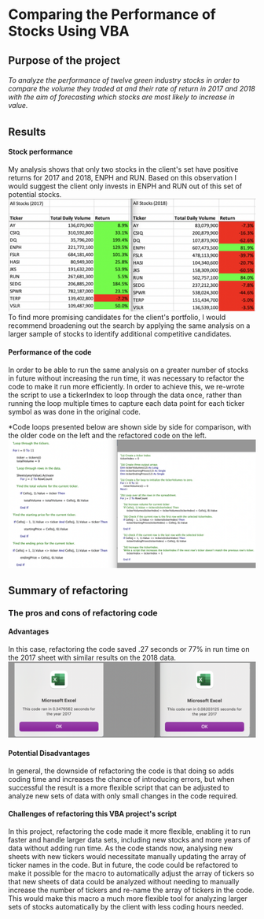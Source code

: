 # Comparing the Performance of Stocks Using VBA
## Purpose of the project
###### To analyze the performance of twelve green industry stocks in order to compare the volume they traded at and their rate of return in 2017 and 2018 with the aim of forecasting which stocks are most likely to increase in value.
## Results
#### Stock performance

My analysis shows that only two stocks in the client's set have positive returns for 2017 and 2018, ENPH and RUN. Based on this observation I would suggest the client only invests in ENPH and RUN out of this set of potential stocks. ![Green Stocks 2017-2018 Performance](Images/2017-2018Performance.png)
 To find more promising candidates for the client's portfolio, I would recommend broadening out the search by applying the same analysis on a larger sample of stocks to identify additional competitive candidates.

#### Performance of the code
 In order to be able to run the same analysis on a greater number of stocks in future without increasing the run time, it was necessary to refactor the code to make it run more efficiently. In order to achieve this, we re-wrote the script to use a tickerIndex to loop through the data once, rather than running the loop multiple times to capture each data point for each ticker symbol as was done in the original code. 
 
 *Code loops presented below are shown side by side for comparison, with the older code on the left and the refactored code on the left.![Comparing Original and Refactored Code Loops](Images/CodeComparison.png) 

## Summary of refactoring
### The pros and cons of refactoring code
#### Advantages
In this case, refactoring the code saved .27 seconds or 77% in run time on the 2017 sheet with similar results on the 2018 data. ![Original vs Refactored 2017 Run Times](Images/Times2017.png) 
#### Potential Disadvantages
In general, the downside of refactoring the code is that doing so adds coding time and increases the chance of introducing errors, but when successful the result is a more flexible script that can be adjusted to analyze new sets of data with only small changes in the code required.

#### Challenges of refactoring this VBA project's script
In this project, refactoring the code made it more flexible, enabling it to run faster and handle larger data sets, including new stocks and more years of data without adding run time. As the code stands now, analysing new sheets with new tickers would necessitate manually updating the array of ticker names in the code. But in future, the code could be refactored to make it possible for the macro to automatically adjust the array of tickers so that new sheets of data could be analyzed without needing to manually increase the number of tickers and re-name the array of tickers in the code. This would make this macro a much more flexible tool for analyzing larger sets of stocks automatically by the client with less coding hours needed.

